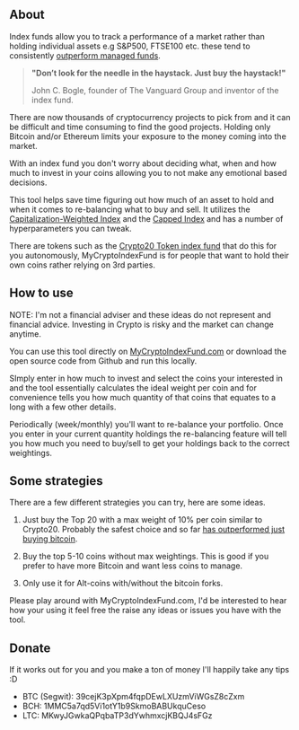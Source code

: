 ﻿## About
Index funds allow you to track a performance of a market rather than holding individual assets e.g S&P500, FTSE100 etc. these tend to consistently [outperform managed funds](http://fortune.com/2017/04/13/stock-indexes-beat-mutual-funds/).

> **"Don’t look for the needle in the haystack. Just buy the haystack!"**
> 
> John C. Bogle, founder of The Vanguard Group and inventor of the index fund.

There are now thousands of cryptocurrency projects to pick from and it can be difficult and time consuming to find the good projects. Holding only Bitcoin and/or Ethereum limits your exposure to the money coming into the market.

With an index fund you don't worry about deciding what, when and how much to invest in your coins allowing you to not make any emotional based decisions.

This tool helps save time figuring out how much of an asset to hold and when it comes to re-balancing what to buy and sell. It utilizes the [Capitalization-Weighted Index](https://www.investopedia.com/terms/c/capitalizationweightedindex.asp) and the [Capped Index](https://www.investopedia.com/terms/c/capped-index.asp) and has a number of hyperparameters you can tweak.

There are tokens such as the [Crypto20 Token index fund](https://crypto20.com/en/) that do this for you autonomously, MyCryptoIndexFund is for people that want to hold their own coins rather relying on 3rd parties.


## How to use
NOTE: I'm not a financial adviser and these ideas do not represent and financial advice. Investing in Crypto is risky and the market can change anytime.

You can use this tool directly on [MyCryptoIndexFund.com](https://www.mycryptoindexfund.com/) or download the open source code from Github and run this locally.

SImply enter in how much to invest and select the coins your interested in and the tool essentially calculates the ideal weight per coin and for convenience tells you how much quantity of that coins that equates to a long with a few other details.

Periodically (week/monthly) you'll want to re-balance your portfolio. Once you enter in your current quantity holdings the re-balancing feature will tell you how much you need to buy/sell to get your holdings back to the correct weightings.

## Some strategies

There are a few different strategies you can try, here are some ideas.

1. Just buy the Top 20 with a max weight of 10% per coin similar to Crypto20. Probably the safest choice and so far [has outperformed just buying bitcoin](https://crypto20.com/en/portal/performance/).

2. Buy the top 5-10 coins without max weightings. This is good if you prefer to have more Bitcoin and want less coins to manage.

3. Only use it for Alt-coins with/without the bitcoin forks.


Please play around with MyCryptoIndexFund.com, I'd be interested to hear how your using it feel free the raise any ideas or issues you have with the tool.


## Donate
If it works out for you and you make a ton of money I'll happily take any tips :D

- BTC (Segwit): 39cejK3pXpm4fqpDEwLXUzmViWGsZ8cZxm
- BCH: 1MMC5a7qd5Vi1otY1b9SkmoBABUkquCeso
- LTC: MKwyJGwkaQPqbaTP3dYwhmxcjKBQJ4sFGz